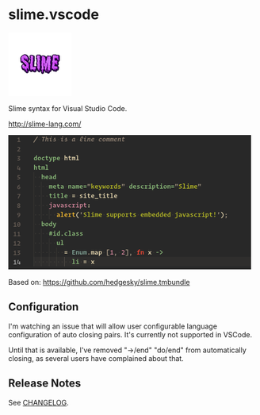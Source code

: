 # slime.vscode

![Logo](images/slime-logo.png)

Slime syntax for Visual Studio Code.

http://slime-lang.com/

![Syntax](images/syntax.png)

Based on: https://github.com/hedgesky/slime.tmbundle

## Configuration

I'm watching an issue that will allow user configurable language configuration of auto closing pairs. It's currently not supported in VSCode.

Until that is available, I've removed "->/end" "do/end" from automatically closing, as several users have complained about that.

## Release Notes

See [CHANGELOG](CHANGELOG.md).
